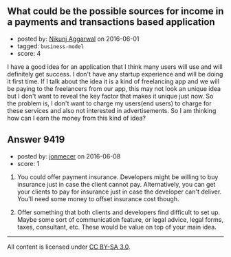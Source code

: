 ## What could be the possible sources for income in a payments and transactions based application

- posted by: [Nikunj Aggarwal](https://stackexchange.com/users/3836409/nikunj-aggarwal) on 2016-06-01
- tagged: `business-model`
- score: 4

I have a good idea for an application that I think many users will use and will definitely get success. I don't have any startup experience and will be doing it first time. If I talk about the idea it is a kind of freelancing app and we will be paying to the freelancers from our app, this may not look an unique idea but I don't want to reveal the key factor that makes it unique just now. So the problem is, I don't want to charge my users(end users) to charge for these services and also not interested in advertisements. So I am thinking how can I earn the money from this kind of idea?



## Answer 9419

- posted by: [jonmecer](https://stackexchange.com/users/3868504/jonmecer) on 2016-06-08
- score: 1

1. You could offer payment insurance. Developers might be willing to buy insurance just in case the client cannot pay. Alternatively, you can get your clients to pay for insurance just in case the developer can't deliver.
You'll need some money to offset insurance cost though. 

2. Offer something that both clients and developers find difficult to set up. Maybe some sort of communication feature, or legal advice, legal forms, taxes, consultant, etc. These would be value on top of your main idea. 
 



---

All content is licensed under [CC BY-SA 3.0](https://creativecommons.org/licenses/by-sa/3.0/).

